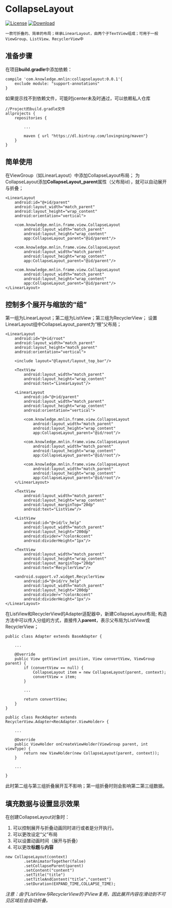 # CollapseLayout
[![License](https://img.shields.io/aur/license/yaourt.svg)](http://www.gnu.org/licenses/gpl-3.0.html)
[![Download](https://api.bintray.com/packages/lovingning/maven/collapselayout/images/download.svg)](https://bintray.com/lovingning/maven/collapselayout/_latestVersion)

`
一款可折叠的、简单的布局；继承LinearLayout，由两个子TextView组成；可用于一般ViewGroup、ListView、RecyclerView中
`
## 准备步骤
在项目**build.gradle**中添加依赖：
```
compile 'com.knowledge.mnlin:collapselayout:0.0.1'{
    exclude module: "support-annotations"
}
```
如果提示找不到依赖文件，可能时jcenter未及时通过，可以依赖私人仓库
```
//Project的build.gradle文件
allprojects {
    repositories {
    
        ... 
        
        maven { url "https://dl.bintray.com/lovingning/maven"}
    }
}
```

## 简单使用
在ViewGroup（如LinearLayout）中添加CollapseLayout布局；
为CollapseLayout添加**CollapseLayout_parent**属性（父布局id），就可以自动展开与折叠；
```
<LinearLayout
    android:id="@+id/parent"
    android:layout_width="match_parent"
    android:layout_height="wrap_content"
    android:orientation="vertical">

    <com.knowledge.mnlin.frame.view.CollapseLayout
        android:layout_width="match_parent"
        android:layout_height="wrap_content"
        app:CollapseLayout_parent="@id/parent"/>

    <com.knowledge.mnlin.frame.view.CollapseLayout
        android:layout_width="match_parent"
        android:layout_height="wrap_content"
        app:CollapseLayout_parent="@id/parent"/>

    <com.knowledge.mnlin.frame.view.CollapseLayout
        android:layout_width="match_parent"
        android:layout_height="wrap_content"
        app:CollapseLayout_parent="@id/parent"/>
</LinearLayout>
```
## 控制多个展开与缩放的“组”
第一组为LinearLayout；第二组为ListView；第三组为RecyclerView；
设置LinearLayout组中CollapseLayout_parent为“根”父布局；
```
<LinearLayout
    android:id="@+id/root"
    android:layout_width="match_parent"
    android:layout_height="match_parent"
    android:orientation="vertical">

    <include layout="@layout/layout_top_bar"/>

    <TextView
        android:layout_width="match_parent"
        android:layout_height="wrap_content"
        android:text="LinearLayout"/>

    <LinearLayout
        android:id="@+id/parent"
        android:layout_width="match_parent"
        android:layout_height="wrap_content"
        android:orientation="vertical">

        <com.knowledge.mnlin.frame.view.CollapseLayout
            android:layout_width="match_parent"
            android:layout_height="wrap_content"
            app:CollapseLayout_parent="@id/root"/>

        <com.knowledge.mnlin.frame.view.CollapseLayout
            android:layout_width="match_parent"
            android:layout_height="wrap_content"
            app:CollapseLayout_parent="@id/root"/>

        <com.knowledge.mnlin.frame.view.CollapseLayout
            android:layout_width="match_parent"
            android:layout_height="wrap_content"
            app:CollapseLayout_parent="@id/root"/>
    </LinearLayout>

    <TextView
        android:layout_width="match_parent"
        android:layout_height="wrap_content"
        android:layout_marginTop="20dp"
        android:text="ListView"/>

    <ListView
        android:id="@+id/lv_help"
        android:layout_width="match_parent"
        android:layout_height="200dp"
        android:divider="?colorAccent"
        android:dividerHeight="1px"/>

    <TextView
        android:layout_width="match_parent"
        android:layout_height="wrap_content"
        android:layout_marginTop="20dp"
        android:text="RecyclerView"/>

    <android.support.v7.widget.RecyclerView
        android:id="@+id/rv_help"
        android:layout_width="match_parent"
        android:layout_height="200dp"
        android:divider="?colorAccent"
        android:dividerHeight="1px"/>
</LinearLayout>
```

在ListView和RecyclerView的Adapter适配器中，新建CollapseLayout布局;
构造方法中可以传入分组的方式，直接传入**parent**，表示父布局为ListView或RecyclerView；
```
public class Adapter extends BaseAdapter {

    ...
    
    @Override
    public View getView(int position, View convertView, ViewGroup parent) {
        if (convertView == null) {
            CollapseLayout item = new CollapseLayout(parent, context);
            convertView = item;
        }
        
        ...
        
        return convertView;
    }
}
```

```
public class RecAdapter extends RecyclerView.Adapter<RecAdapter.ViewHolder> {

    ...
    
    @Override
    public ViewHolder onCreateViewHolder(ViewGroup parent, int viewType) {
        return new ViewHolder(new CollapseLayout(parent, context));
    }

    ...
    
}
```

此时第二组与第三组折叠展开互不影响；第一组折叠时则会影响第二第三组数据。

## 填充数据与设置显示效果
在创建CollapseLayout对象时：
 1. 可以控制展开与折叠动画同时进行或者是分开执行。
 1. 可以更改设定“父”布局
 1. 可以设置动画时间（展开与折叠）
 1. 可以更改**标题**与**内容**
 
```
new CollapseLayout(context)
        .setAnimatorTogether(false)
        .setCollapseParent(parent)
        .setContent("content")
        .setTitle("title")
        .setTitleAndContent("title","content")
        .setDuration(EXPAND_TIME,COLLAPSE_TIME);
```

_注意：由于ListView与RecyclerView的子View复用，因此展开内容在滑动到不可见区域后会自动折叠。_


